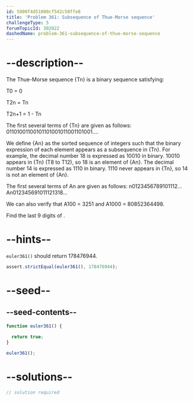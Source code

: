 ```yaml
---
id: 5900f4d51000cf542c50ffe8
title: 'Problem 361: Subsequence of Thue-Morse sequence'
challengeType: 5
forumTopicId: 302022
dashedName: problem-361-subsequence-of-thue-morse-sequence
---
```


# --description--

The Thue-Morse sequence {Tn} is a binary sequence satisfying:

T0 = 0

T2n = Tn

T2n+1 = 1 - Tn

The first several terms of {Tn} are given as follows: 01101001100101101001011001101001....

We define {An} as the sorted sequence of integers such that the binary expression of each element appears as a subsequence in {Tn}. For example, the decimal number 18 is expressed as 10010 in binary. 10010 appears in {Tn} (T8 to T12), so 18 is an element of {An}. The decimal number 14 is expressed as 1110 in binary. 1110 never appears in {Tn}, so 14 is not an element of {An}.

The first several terms of An are given as follows: n0123456789101112…An012345691011121318…

We can also verify that A100 = 3251 and A1000 = 80852364498.

Find the last 9 digits of .

# --hints--

`euler361()` should return 178476944.

```js
assert.strictEqual(euler361(), 178476944);
```

# --seed--

## --seed-contents--

```js
function euler361() {

  return true;
}

euler361();
```

# --solutions--

```js
// solution required
```
